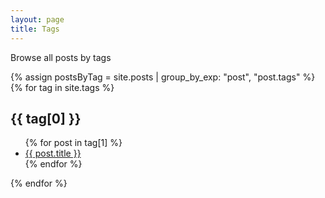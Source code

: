 ```yaml
---
layout: page
title: Tags
---
```


Browse all posts by tags

{% assign postsByTag = site.posts | group_by_exp: "post", "post.tags" %}
{% for tag in site.tags %}
  <h2 id={{ tag[0] }}>{{ tag[0] }}</h2>
  <ul>
    {% for post in tag[1] %}
      <li><a href="{{ post.url }}">{{ post.title }}</a></li>
    {% endfor %}
  </ul>
{% endfor %}
